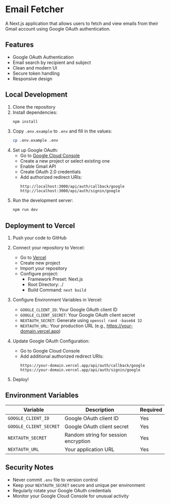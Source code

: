 # Email Fetcher

A Next.js application that allows users to fetch and view emails from their Gmail account using Google OAuth authentication.

## Features

- Google OAuth Authentication
- Email search by recipient and subject
- Clean and modern UI
- Secure token handling
- Responsive design

## Local Development

1. Clone the repository
2. Install dependencies:
   ```bash
   npm install
   ```
3. Copy `.env.example` to `.env` and fill in the values:
   ```bash
   cp .env.example .env
   ```
4. Set up Google OAuth:
   - Go to [Google Cloud Console](https://console.cloud.google.com)
   - Create a new project or select existing one
   - Enable Gmail API
   - Create OAuth 2.0 credentials
   - Add authorized redirect URIs:
     ```
     http://localhost:3000/api/auth/callback/google
     http://localhost:3000/api/auth/signin/google
     ```
5. Run the development server:
   ```bash
   npm run dev
   ```

## Deployment to Vercel

1. Push your code to GitHub

2. Connect your repository to Vercel:
   - Go to [Vercel](https://vercel.com)
   - Create new project
   - Import your repository
   - Configure project:
     - Framework Preset: Next.js
     - Root Directory: ./
     - Build Command: `next build`

3. Configure Environment Variables in Vercel:
   - `GOOGLE_CLIENT_ID`: Your Google OAuth client ID
   - `GOOGLE_CLIENT_SECRET`: Your Google OAuth client secret
   - `NEXTAUTH_SECRET`: Generate using `openssl rand -base64 32`
   - `NEXTAUTH_URL`: Your production URL (e.g., https://your-domain.vercel.app)

4. Update Google OAuth Configuration:
   - Go to Google Cloud Console
   - Add additional authorized redirect URIs:
     ```
     https://your-domain.vercel.app/api/auth/callback/google
     https://your-domain.vercel.app/api/auth/signin/google
     ```

5. Deploy!

## Environment Variables

| Variable | Description | Required |
|----------|-------------|----------|
| `GOOGLE_CLIENT_ID` | Google OAuth client ID | Yes |
| `GOOGLE_CLIENT_SECRET` | Google OAuth client secret | Yes |
| `NEXTAUTH_SECRET` | Random string for session encryption | Yes |
| `NEXTAUTH_URL` | Your application URL | Yes |

## Security Notes

- Never commit `.env` file to version control
- Keep your `NEXTAUTH_SECRET` secure and unique per environment
- Regularly rotate your Google OAuth credentials
- Monitor your Google Cloud Console for unusual activity
